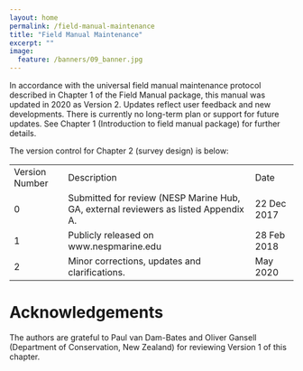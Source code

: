 ```yaml
---
layout: home
permalink: /field-manual-maintenance
title: "Field Manual Maintenance"
excerpt: ""
image:
  feature: /banners/09_banner.jpg
---
```


In accordance with the universal field manual maintenance protocol described in Chapter 1 of the Field Manual package, this manual was updated in 2020 as Version 2. Updates reflect user feedback and new developments. There is currently no long-term plan or support for future updates. See Chapter 1 (Introduction to field manual package) for further details. 

The version control for Chapter 2 (survey design) is below:


<table>
  <tr>
   <td>Version Number
   </td>
   <td>Description
   </td>
   <td>Date
   </td>
  </tr>
  <tr>
   <td>0
   </td>
   <td>Submitted for review (NESP Marine Hub, GA, external reviewers as listed Appendix A.
   </td>
   <td>22 Dec 2017
   </td>
  </tr>
  <tr>
   <td>1
   </td>
   <td>Publicly released on www.nespmarine.edu 
   </td>
   <td>28 Feb 2018
   </td>
  </tr>
  <tr>
   <td>2
   </td>
   <td>Minor corrections, updates and clarifications.
   </td>
   <td>May 2020
   </td>
  </tr>
</table>

# Acknowledgements

The authors are grateful to Paul van Dam-Bates and Oliver Gansell (Department of Conservation, New Zealand) for reviewing Version 1 of this chapter. 
